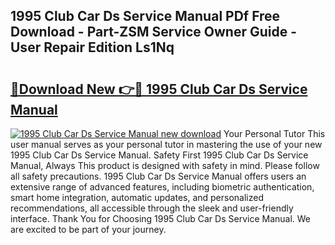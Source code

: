 ## 1995 Club Car Ds Service Manual PDf Free Download - Part-ZSM Service Owner Guide - User Repair Edition Ls1Nq

# <h2><a href="http://bc27662.oget.top/?id=1995+Club+Car+Ds+Service+Manual">🔗Download New 👉🔴 1995 Club Car Ds Service Manual</a></h2>

[![1995 Club Car Ds Service Manual new download](https://i.imgur.com/5g1atiW.png)](http://bc27662.oget.top/?id=1995+Club+Car+Ds+Service+Manual)
Your Personal Tutor This user manual serves as your personal tutor in mastering the use of your new 1995 Club Car Ds Service Manual. Safety First 1995 Club Car Ds Service Manual, Always This product is designed with safety in mind. Please follow all safety precautions. 1995 Club Car Ds Service Manual offers users an extensive range of advanced features, including biometric authentication, smart home integration, automatic updates, and personalized recommendations, all accessible through the sleek and user-friendly interface. Thank You for Choosing 1995 Club Car Ds Service Manual. We are excited to be part of your journey.
